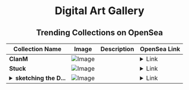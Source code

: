 <div align="center">

# Digital Art Gallery

## Trending Collections on OpenSea

| Collection Name                       | Image                                                                                     | Description                       | OpenSea Link                                                                                          |
|---------------------------------------|-------------------------------------------------------------------------------------------|-----------------------------------|--------------------------------------------------------------------------------------------------------|
| **ClanM** | ![Image](https://i.seadn.io/s/raw/files/6d113e6796d732844c3acab90969fb22.png?w=500&auto=format?w=200&auto=format) |  | <details><summary>Link</summary>[ClanM](https://opensea.io/collection/clanm)</details> |
| **Stuck** | ![Image](https://i.seadn.io/s/raw/files/2d632195727c33e34ff733d6bf36f0f8.jpg?w=500&auto=format?w=200&auto=format) |  | <details><summary>Link</summary>[Stuck](https://opensea.io/collection/stuck-21)</details> |
| **<details><summary>sketching the D...</summary>sketching the Depths</details>** | ![Image](https://i.seadn.io/s/raw/files/d957b2891cc468699cac46f9b22d2400.jpg?w=500&auto=format?w=200&auto=format) |  | <details><summary>Link</summary>[sketching the Depths](https://opensea.io/collection/sketching-the-depths)</details> |

</div>